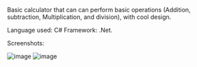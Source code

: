 Basic calculator that can can perform basic operations (Addition, subtraction, Multiplication, and division), with cool design.

Language used: C#
Framework: .Net.

Screenshots:


![image](https://user-images.githubusercontent.com/69484554/116625890-b12b2180-a94a-11eb-9a6f-a84fc5086d4e.png)
![image](https://user-images.githubusercontent.com/69484554/116625925-c1430100-a94a-11eb-86f2-8999e6b3abf5.png)

